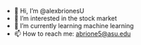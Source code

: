 - 👋 Hi, I’m @alexbrionesU
- 👀 I’m interested in the stock market
- 🌱 I’m currently learning machine learning
- 📫 How to reach me: abrione5@asu.edu

<!---
alexbrionesU/alexbrionesU is a ✨ special ✨ repository because its `README.md` (this file) appears on your GitHub profile.
You can click the Preview link to take a look at your changes.
--->
